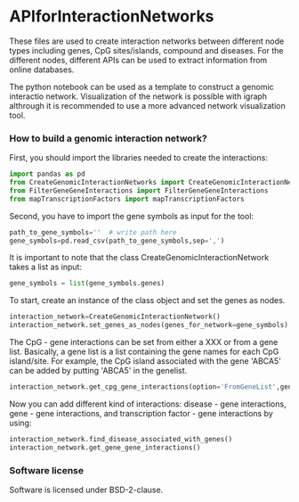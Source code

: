 # APIforInteractionNetworks

These files are used to create interaction networks between different node types including genes, CpG sites/islands, compound and diseases.
For the different nodes, different APIs can be used to extract information from online databases.

The python notebook can be used as a template to construct a genomic interactio network. Visualization of the network is possible with igraph althrough 
it is recommended to use a more advanced network visualization tool.

<h3> How to build a genomic interaction network? </h3>
First, you should import the libraries needed to create the interactions:<br>

```python
import pandas as pd
from CreateGenomicInteractionNetworks import CreateGenomicInteractionNetwork
from FilterGeneGeneInteractions import FilterGeneGeneInteractions
from mapTranscriptionFactors import mapTranscriptionFactors
```

Second, you have to import the gene symbols as input for the tool:

```python
path_to_gene_symbols=''  # write path here
gene_symbols=pd.read_csv(path_to_gene_symbols,sep=',')
```

It is important to note that the class CreateGenomicInteractionNetwork takes a list as input:

```python
gene_symbols = list(gene_symbols.genes)
```

To start, create an instance of the class object and set the genes as nodes. 

```python
interaction_network=CreateGenomicInteractionNetwork()
interaction_network.set_genes_as_nodes(genes_for_network=gene_symbols)
```

The CpG - gene interactions can be set from either a XXX or from a gene list. Basically, a gene list is a list containing the gene names for each CpG island/site. For example, the CpG island associated with the gene 'ABCA5' can be added by putting 'ABCA5' in the genelist.

```python
interaction_network.get_cpg_gene_interactions(option='FromGeneList',genelist=['PTPN14','TMEM51','TMEM51-AS1','RASAL2','CNN3','ARHGAP29','CRIM1-DT','ITGA9-AS1','MFAP3L','MRAS','RASAL2-AS1','SEPT10','SOWHAC','ZNF697','FAT1','LOC100506885','NFIB','PPIC','TMC7','ZNF205','CD276','CYFIP1','LRRC49','TJP1'])
```

Now you can add different kind of interactions: disease - gene interactions, gene - gene interactions, and transcription factor - gene interactions by using:

```python
interaction_network.find_disease_associated_with_genes()
interaction_network.get_gene_gene_interactions()
```

<h3>Software license </h3>
Software is licensed under BSD-2-clause.
